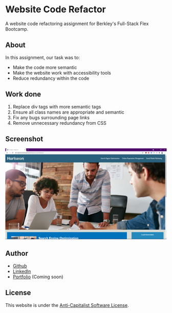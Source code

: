 # Website Code Refactor
A website code refactoring assignment for Berkley's Full-Stack Flex Bootcamp.

## About
In this assignment, our task was to:
- Make the code more semantic
- Make the website work with accessibility tools
- Reduce redundancy within the code

## Work done
1. Replace div tags with more semantic tags
2. Ensure all class names are appropriate and semantic
3. Fix any bugs surrounding page links
4. Remove unnecessary redundancy from CSS

## Screenshot
![screenshot of finished website](https://raw.githubusercontent.com/AdamKruschwitz/Website-Code-Refactor/main/screenshot.PNG)

## Author
- [Github](https://github.com/AdamKruschwitz)
- [LinkedIn](https://www.linkedin.com/in/adamkruschwitz/)
- [Portfolio]() (Coming soon)

## License
This website is under the [Anti-Capitalist Software License](https://anticapitalist.software/).